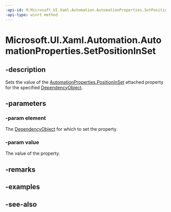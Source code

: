 ```yaml
---
-api-id: M:Microsoft.UI.Xaml.Automation.AutomationProperties.SetPositionInSet(Microsoft.UI.Xaml.DependencyObject,System.Int32)
-api-type: winrt method
---
```


<!-- Method syntax
public void SetPositionInSet(Windows.UI.Xaml.DependencyObject element, System.Int32 value)
-->

# Microsoft.UI.Xaml.Automation.AutomationProperties.SetPositionInSet

## -description
Sets the value of the [AutomationProperties.PositionInSet](automationproperties_positioninset.md) attached property for the specified [DependencyObject](../microsoft.ui.xaml/dependencyobject.md).

## -parameters
### -param element
The [DependencyObject](../microsoft.ui.xaml/dependencyobject.md) for which to set the property.

### -param value
The value of the property.

## -remarks

## -examples

## -see-also
